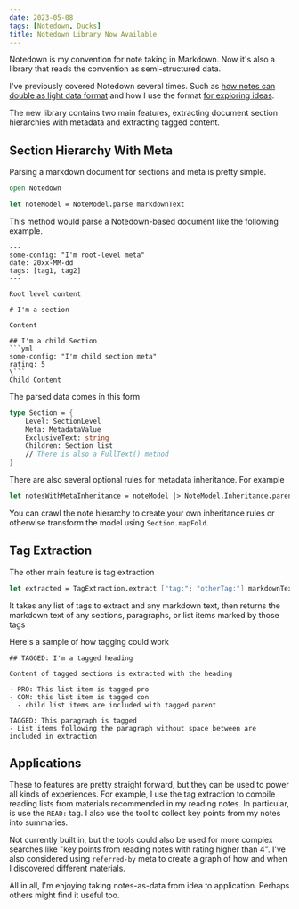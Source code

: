 ```yaml
---
date: 2023-05-08
tags: [Notedown, Ducks]
title: Notedown Library Now Available
---
```


Notedown is my convention for note taking in Markdown. Now it's also a library that reads the convention as semi-structured data.
<!--more-->

I've previously covered Notedown several times. Such as [how notes can double as light data format](../posts/2021-03-05-Reference-Ready-Notes.md)
and how I use the format [for exploring ideas](../posts/2022-11-25-Duck-Structure-Update.md).

The new library contains two main features, extracting document section hierarchies with metadata and extracting tagged content.

## Section Hierarchy With Meta

Parsing a markdown document for sections and meta is pretty simple.
```fsharp
open Notedown

let noteModel = NoteModel.parse markdownText
```

This method would parse a Notedown-based document like the following example.
```
---
some-config: "I'm root-level meta" 
date: 20xx-MM-dd
tags: [tag1, tag2]
---

Root level content

# I'm a section

Content 

## I'm a child Section
```yml
some-config: "I'm child section meta"
rating: 5
\```
Child Content

```

The parsed data comes in this form
```fsharp
type Section = {
    Level: SectionLevel
    Meta: MetadataValue
    ExclusiveText: string
    Children: Section list
    // There is also a FullText() method
}
```

There are also several optional rules for metadata inheritance. For example
```fsharp
let notesWithMetaInheritance = noteModel |> NoteModel.Inheritance.parentChild
```

You can crawl the note hierarchy to create your own inheritance rules or otherwise
transform the model using `Section.mapFold`.


## Tag Extraction
The other main feature is tag extraction

```fsharp
let extracted = TagExtraction.extract ["tag:"; "otherTag:"] markdownText
```

It takes any list of tags to extract and any markdown text, then returns the markdown text of any sections, paragraphs, or list items marked by those tags

Here's a sample of how tagging could work
```
## TAGGED: I'm a tagged heading

Content of tagged sections is extracted with the heading

- PRO: This list item is tagged pro
- CON: this list item is tagged con
  - child list items are included with tagged parent

TAGGED: This paragraph is tagged
- List items following the paragraph without space between are included in extraction

```


## Applications

These to features are pretty straight forward, but they can be used to power all kinds of experiences.
For example, I use the tag extraction to compile reading lists from materials recommended in my reading notes. In particular, is use the `READ:` tag.
I also use the tool to collect key points from my notes into summaries.

Not currently built in, but the tools could also be used for more complex searches like "key points from reading notes with rating higher than 4".
I've also considered using `referred-by` meta to create a graph of how and when I discovered different materials.

All in all, I'm enjoying taking notes-as-data from idea to application.
Perhaps others might find it useful too.
